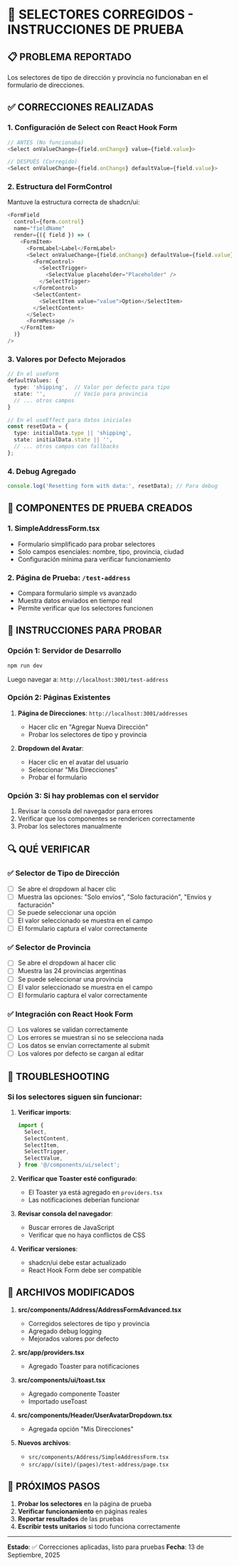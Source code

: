 # 🔧 SELECTORES CORREGIDOS - INSTRUCCIONES DE PRUEBA

## 📋 PROBLEMA REPORTADO
Los selectores de tipo de dirección y provincia no funcionaban en el formulario de direcciones.

## ✅ CORRECCIONES REALIZADAS

### 1. **Configuración de Select con React Hook Form**
```typescript
// ANTES (No funcionaba)
<Select onValueChange={field.onChange} value={field.value}>

// DESPUÉS (Corregido)
<Select onValueChange={field.onChange} defaultValue={field.value}>
```

### 2. **Estructura del FormControl**
Mantuve la estructura correcta de shadcn/ui:
```typescript
<FormField
  control={form.control}
  name="fieldName"
  render={({ field }) => (
    <FormItem>
      <FormLabel>Label</FormLabel>
      <Select onValueChange={field.onChange} defaultValue={field.value}>
        <FormControl>
          <SelectTrigger>
            <SelectValue placeholder="Placeholder" />
          </SelectTrigger>
        </FormControl>
        <SelectContent>
          <SelectItem value="value">Option</SelectItem>
        </SelectContent>
      </Select>
      <FormMessage />
    </FormItem>
  )}
/>
```

### 3. **Valores por Defecto Mejorados**
```typescript
// En el useForm
defaultValues: {
  type: 'shipping',  // Valor por defecto para tipo
  state: '',         // Vacío para provincia
  // ... otros campos
}

// En el useEffect para datos iniciales
const resetData = {
  type: initialData.type || 'shipping',
  state: initialData.state || '',
  // ... otros campos con fallbacks
};
```

### 4. **Debug Agregado**
```typescript
console.log('Resetting form with data:', resetData); // Para debug
```

## 🧪 COMPONENTES DE PRUEBA CREADOS

### 1. **SimpleAddressForm.tsx**
- Formulario simplificado para probar selectores
- Solo campos esenciales: nombre, tipo, provincia, ciudad
- Configuración mínima para verificar funcionamiento

### 2. **Página de Prueba: `/test-address`**
- Compara formulario simple vs avanzado
- Muestra datos enviados en tiempo real
- Permite verificar que los selectores funcionen

## 🚀 INSTRUCCIONES PARA PROBAR

### Opción 1: Servidor de Desarrollo
```bash
npm run dev
```
Luego navegar a: `http://localhost:3001/test-address`

### Opción 2: Páginas Existentes
1. **Página de Direcciones**: `http://localhost:3001/addresses`
   - Hacer clic en "Agregar Nueva Dirección"
   - Probar los selectores de tipo y provincia

2. **Dropdown del Avatar**: 
   - Hacer clic en el avatar del usuario
   - Seleccionar "Mis Direcciones"
   - Probar el formulario

### Opción 3: Si hay problemas con el servidor
1. Revisar la consola del navegador para errores
2. Verificar que los componentes se rendericen correctamente
3. Probar los selectores manualmente

## 🔍 QUÉ VERIFICAR

### ✅ Selector de Tipo de Dirección
- [ ] Se abre el dropdown al hacer clic
- [ ] Muestra las opciones: "Solo envíos", "Solo facturación", "Envíos y facturación"
- [ ] Se puede seleccionar una opción
- [ ] El valor seleccionado se muestra en el campo
- [ ] El formulario captura el valor correctamente

### ✅ Selector de Provincia
- [ ] Se abre el dropdown al hacer clic
- [ ] Muestra las 24 provincias argentinas
- [ ] Se puede seleccionar una provincia
- [ ] El valor seleccionado se muestra en el campo
- [ ] El formulario captura el valor correctamente

### ✅ Integración con React Hook Form
- [ ] Los valores se validan correctamente
- [ ] Los errores se muestran si no se selecciona nada
- [ ] Los datos se envían correctamente al submit
- [ ] Los valores por defecto se cargan al editar

## 🐛 TROUBLESHOOTING

### Si los selectores siguen sin funcionar:

1. **Verificar imports**:
   ```typescript
   import {
     Select,
     SelectContent,
     SelectItem,
     SelectTrigger,
     SelectValue,
   } from '@/components/ui/select';
   ```

2. **Verificar que Toaster esté configurado**:
   - El Toaster ya está agregado en `providers.tsx`
   - Las notificaciones deberían funcionar

3. **Revisar consola del navegador**:
   - Buscar errores de JavaScript
   - Verificar que no haya conflictos de CSS

4. **Verificar versiones**:
   - shadcn/ui debe estar actualizado
   - React Hook Form debe ser compatible

## 📝 ARCHIVOS MODIFICADOS

1. **src/components/Address/AddressFormAdvanced.tsx**
   - Corregidos selectores de tipo y provincia
   - Agregado debug logging
   - Mejorados valores por defecto

2. **src/app/providers.tsx**
   - Agregado Toaster para notificaciones

3. **src/components/ui/toast.tsx**
   - Agregado componente Toaster
   - Importado useToast

4. **src/components/Header/UserAvatarDropdown.tsx**
   - Agregada opción "Mis Direcciones"

5. **Nuevos archivos**:
   - `src/components/Address/SimpleAddressForm.tsx`
   - `src/app/(site)/(pages)/test-address/page.tsx`

## 🎯 PRÓXIMOS PASOS

1. **Probar los selectores** en la página de prueba
2. **Verificar funcionamiento** en páginas reales
3. **Reportar resultados** de las pruebas
4. **Escribir tests unitarios** si todo funciona correctamente

---

**Estado**: ✅ Correcciones aplicadas, listo para pruebas
**Fecha**: 13 de Septiembre, 2025
